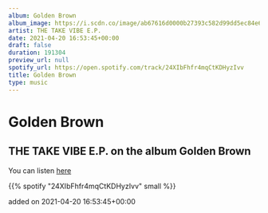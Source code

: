 ```yaml
---
album: Golden Brown
album_image: https://i.scdn.co/image/ab67616d0000b27393c582d99dd5ec84e64bfa2a
artist: THE TAKE VIBE E.P.
date: 2021-04-20 16:53:45+00:00
draft: false
duration: 191304
preview_url: null
spotify_url: https://open.spotify.com/track/24XIbFhfr4mqCtKDHyzIvv
title: Golden Brown
type: music
---
```



# Golden Brown

## THE TAKE VIBE E.P. on the album Golden Brown

You can listen [here](https://open.spotify.com/track/24XIbFhfr4mqCtKDHyzIvv)

{{% spotify "24XIbFhfr4mqCtKDHyzIvv" small %}}

added on 2021-04-20 16:53:45+00:00